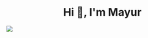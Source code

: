 
<h1 align="center">Hi 👋, I'm Mayur</h1>




![](https://leetcard.jacoblin.cool/Mayur_0707?ext=heatmap)
